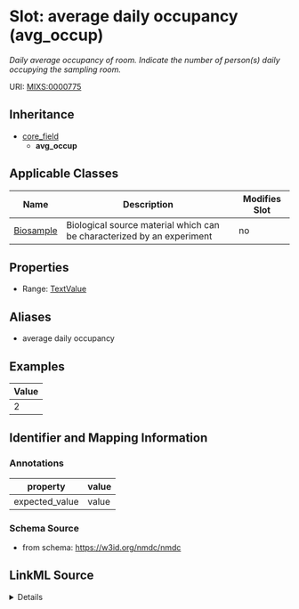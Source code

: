 # Slot: average daily occupancy (avg_occup)


_Daily average occupancy of room. Indicate the number of person(s) daily occupying the sampling room._



URI: [MIXS:0000775](https://w3id.org/mixs/0000775)




## Inheritance

* [core_field](core_field.md)
    * **avg_occup**





## Applicable Classes

| Name | Description | Modifies Slot |
| --- | --- | --- |
[Biosample](Biosample.md) | Biological source material which can be characterized by an experiment |  no  |







## Properties

* Range: [TextValue](TextValue.md)



## Aliases


* average daily occupancy




## Examples

| Value |
| --- |
| 2 |

## Identifier and Mapping Information





### Annotations

| property | value |
| --- | --- |
| expected_value | value || occurrence | 1 |



### Schema Source


* from schema: https://w3id.org/nmdc/nmdc




## LinkML Source

<details>
```yaml
name: avg_occup
annotations:
  expected_value:
    tag: expected_value
    value: value
  occurrence:
    tag: occurrence
    value: '1'
description: Daily average occupancy of room. Indicate the number of person(s) daily
  occupying the sampling room.
title: average daily occupancy
examples:
- value: '2'
from_schema: https://w3id.org/nmdc/nmdc
aliases:
- average daily occupancy
rank: 1000
is_a: core field
slot_uri: MIXS:0000775
multivalued: false
alias: avg_occup
domain_of:
- Biosample
range: TextValue

```
</details>